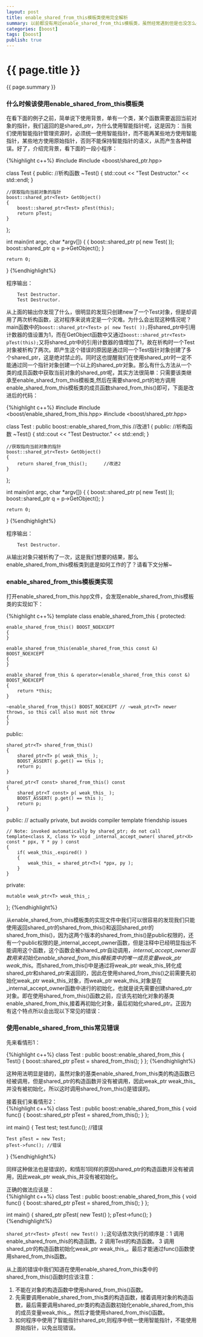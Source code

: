 ```yaml
---
layout: post
title: enable_shared_from_this模板类使用完全解析
summary: 以前都没有用过enable_shared_from_this模板类，虽然经常遇到但是也没怎么去关注，今天抽时间好好学习了下enable_shared_from_this模板类，发现在使用shared_ptr模板类和enable_shared_from_this模板类时有许多陷阱的，故记录于此。
categories: [boost]
tags: [boost]
publish: true
---
```


# {{ page.title }} #
{{ page.summary }} 

### 什么时候该使用enable_shared_from_this模板类 ###
在看下面的例子之前，简单说下使用背景，单有一个类，某个函数需要返回当前对象的指针，我们返回的是shared_ptr<T>，为什么使用智能指针呢，这是因为：当我们使用智能指针管理资源时，必须统一使用智能指针，而不能再某些地方使用智能指针，某些地方使用原始指针，否则不能保持智能指针的语义，从而产生各种错误。好了，介绍完背景，看下面的一段小程序：  

{%highlight c++%}
#include <iostream>
#include <boost/shared_ptr.hpp>

class Test
{
public:
    //析构函数
    ~Test() { std::cout << "Test Destructor." << std::endl; }

    //获取指向当前对象的指针
    boost::shared_ptr<Test> GetObject()
    {
        boost::shared_ptr<Test> pTest(this);
        return pTest;
    }
};

int main(int argc, char *argv[])
{
    {
        boost::shared_ptr<Test> p( new Test( ));
        boost::shared_ptr<Test> q = p->GetObject();
    }

    return 0;
}
{%endhighlight%}  

程序输出：  

		Test Destructor.  
		Test Destructor.  

从上面的输出你发现了什么，很明显的发现只创建new了一个Test对象，但是却调用了两次析构函数，这对程序来说肯定是一个灾难。为什么会出现这种情况呢？main函数中的`boost::shared_ptr<Test> p( new Test( ));`将shared_ptr<Test>中引用计数器的值设置为1，而在GetObject函数中又通过`boost::shared_ptr<Test> pTest(this);`又将shared_ptr<Test>中的引用计数器的值增加了1，故在析构时一个Test对象被析构了两次。即产生这个错误的原因是通过同一个Test指针对象创建了多个shared_ptr<Test>，这是绝对禁止的。同时这也提醒我们在使用shared_ptr时一定不能通过同一个指针对象创建一个以上的shared_ptr对象。那么有什么方法从一个类的成员函数中获取当前对象的shared_ptr呢，其实方法很简单：只需要该类继承至enable_shared_from_this<T>模板类,然后在需要shared_prt<T>的地方调用enable_shared_from_this<T>模板类的成员函数shared_from_this()即可，下面是改进后的代码：  

{%highlight c++%}
#include <iostream>
#include <boost/enable_shared_from_this.hpp>
#include <boost/shared_ptr.hpp>

class Test : public boost::enable_shared_from_this<Test>        //改进1
{
public:
    //析构函数
    ~Test() { std::cout << "Test Destructor." << std::endl; }

    //获取指向当前对象的指针
    boost::shared_ptr<Test> GetObject()
    {
        return shared_from_this();      //改进2
    }
};

int main(int argc, char *argv[])
{
    {
        boost::shared_ptr<Test> p( new Test( ));
        boost::shared_ptr<Test> q = p->GetObject();
    }

    return 0;
}
{%endhighlight%}  

程序输出：  

		Test Destructor.

从输出对象只被析构了一次，这是我们想要的结果，那么enable_shared_from_this<T>模板类到底是如何工作的了？请看下文分解~

### enable_shared_from_this模板类实现 ###
打开enable_shared_from_this.hpp文件，会发现enable_shared_from_this<T>模板类的实现如下：  

{%highlight c++%}
template<class T> class enable_shared_from_this
{
protected:

    enable_shared_from_this() BOOST_NOEXCEPT
    {
    }

    enable_shared_from_this(enable_shared_from_this const &) BOOST_NOEXCEPT
    {
    }

    enable_shared_from_this & operator=(enable_shared_from_this const &) BOOST_NOEXCEPT
    {
        return *this;
    }

    ~enable_shared_from_this() BOOST_NOEXCEPT // ~weak_ptr<T> newer throws, so this call also must not throw
    {
    }

public:

    shared_ptr<T> shared_from_this()
    {
        shared_ptr<T> p( weak_this_ );
        BOOST_ASSERT( p.get() == this );
        return p;
    }

    shared_ptr<T const> shared_from_this() const
    {
        shared_ptr<T const> p( weak_this_ );
        BOOST_ASSERT( p.get() == this );
        return p;
    }

public: // actually private, but avoids compiler template friendship issues

    // Note: invoked automatically by shared_ptr; do not call
    template<class X, class Y> void _internal_accept_owner( shared_ptr<X> const * ppx, Y * py ) const
    {
        if( weak_this_.expired() )
        {
            weak_this_ = shared_ptr<T>( *ppx, py );
        }
    }

private:

    mutable weak_ptr<T> weak_this_;
};
{%endhighlight%}  

从enable_shared_from_this<T>模板类的实现文件中我们可以很容易的发现我们只能使用返回shared_ptr<T>的shared_from_this()和返回shared_ptr<T const>的shared_from_this()，因为这两个版本的shared_from_this()是public权限的，还有一个public权限的是_internal_accept_owner函数，但是注释中已经明显指出不能调用这个函数，这个函数会被shared_ptr<T>自动调用，_internal_accept_owner函数用来初始化enable_shared_from_this<T>模板类中的唯一成员变量weak_ptr<T> weak_this_。而shared_from_this()中是通过将weak_ptr<T> weak_this_转化成shared_ptr<T>和shared_ptr<T const>来返回的，因此在使用shared_from_this()之前需要先初始化weak_ptr<T> weak_this_对象，而weak_ptr<T> weak_this_对象是在_internal_accept_owner函数中进行的初始化，也就是说先需要创建shared_ptr<T>对象。即在使用shared_from_this()函数之前，应该先初始化对象的基类enable_shared_from_this<T>,接着再初始化对象，最后初始化shared_ptr<T>。正因为有这个特点所以会出现以下常见的错误：

### 使用enable_shared_from_this常见错误 ###
先来看情形1：  

{%highlight c++%}
class Test : public boost::enable_shared_from_this<Test>
{
	Test() { boost::shared_ptr<Test> pTest = shared_from_this(); }
};
{%endhighlight%}  

这种用法明显是错的，虽然对象的基类enable_shared_from_this<Test>类的构造函数已经被调用，但是shared_ptr<Test>的构造函数并没有被调用，因此weak_ptr<T> weak_this_并没有被初始化，所以这时调用shared_from_this()是错误的。  

接着我们来看情形2：  
{%highlight c++%}
class Test : public boost::enable_shared_from_this<Test>
{
	void func() { boost::shared_ptr<Test> pTest = shared_from_this(); }
};

int main()
{
	Test test;
	test.func();	//错误

	Test pTest = new Test;
	pTest->func(); //错误
}
{%endhighlight%}  

同样这种做法也是错误的，和情形1同样的原因shared_ptr<Test>的构造函数并没有被调用，因此weak_ptr<T> weak_this_并没有被初始化。  

正确的做法应该是：  
{%highlight c++%}
class Test : public boost::enable_shared_from_this<Test>
{
	void func() { boost::shared_ptr<Test> pTest = shared_from_this(); }
};

int main()
{
	shared_ptr<Test> pTest( new Test() );
	pTest->func();
}
{%endhighlight%}  

`shared_ptr<Test> pTest( new Test() );`这句话依次执行的顺序是：1 调用enable_shared_from_this<Test>的构造函数。2 调用Test的构造函数。 3 调用shared_ptr<Test>的构造函数初始化weak_ptr<T> weak_this_。最后才能通过func()函数使用shared_from_this函数。  

从上面的错误中我们知道在使用enable_shared_from_this<T>类中的shared_from_this()函数时应该注意：  
1. 不能在对象的构造函数中使用shared_from_this()函数。  
2. 先需要调用enable_shared_from_this<T>类的构造函数，接着调用对象的构造函数，最后需要调用shared_ptr<T>类的构造函数初始化enable_shared_from_this<T>的成员变量weak_this_。然后才能使用shared_from_this()函数。    
3. 如何程序中使用了智能指针shared_ptr<T>,则程序中统一使用智能指针，不能使用原始指针，以免出现错误。  
